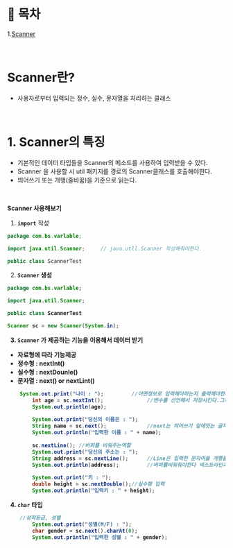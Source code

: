 # 🔖 목차

1.[Scanner](#1-Scanner의-특징) <br/>


<br/>

# Scanner란?

- 사용자로부터 입력되는 정수, 실수, 문자열을 처리하는 클래스

<br/>

# 1. Scanner의 특징
- 기본적인 데이터 타입들을 Scanner의 메소드를 사용하여 입력받을 수 있다.
- Scanner 을 사용할 시 util 패키지를 경로의 Scanner클래스를 호출해야한다.
- 띄어쓰기 또는 개행(줄바꿈)을 기준으로 읽는다.

<br/>

**Scanner 사용해보기**

1. <code><strong>import</code></strong> 작성

```java
package com.bs.varlable;

import java.util.Scanner;     // java.utll.Scanner 작성해줘야한다.

public class ScannerTest 
```
2. <code><strong>Scanner</code><Strong> 생성

```java
package com.bs.varlable;

import java.util.Scanner;

public class ScannerTest 

Scanner sc = new Scanner(System.in);
```
3. <code><strong>Scanner</code></strong> 가 제공하는 기능을 이용해서 데이터 받기

  - 자료형에 따라 기능제공
  - 정수형 : nextInt()
  - 실수형 : nextDounle()
  - 문자열 : next() or nextLint()

```java
    System.out.print("나이 : ");         //어떤정보로 입력해야하는지 출력해야한다
		int age = sc.nextInt();              //변수를 선언해서 저장시킨다.그래야 내려가서도 써진다.
		System.out.println(age);
		
		System.out.print("당신의 이름은 : ");
		String name = sc.next();             //next는 띄어쓰기 앞에잇는 글자까지만 출력한다.
		System.out.println("입력한 이름 : " + name);
		
		sc.nextLine(); //버퍼를 비워주는역할
		System.out.print("당신의 주소는 : ");
		String address = sc.nextLine();      //Line은 입력한 문자여을 개행을 기준으로 값으 가져옴.(엔터)=개행 
		System.out.println(address);         //버퍼를비워줘야한다 넥스트라인과 넥스트사이에써준다.
		
		System.out.print("키 : ");
		double height = sc.nextDouble();//실수형 입력
		System.out.println("입력키 : " + height);
```

	
4. <code><strong>char</code></strong> 타입
 
```java
    //성적등급, 성별
		System.out.print("성별(M/F) : ");
		char gender = sc.next().charAt(0);
		System.out.println("입력한 성별 : " + gender);
````
    




 
  

